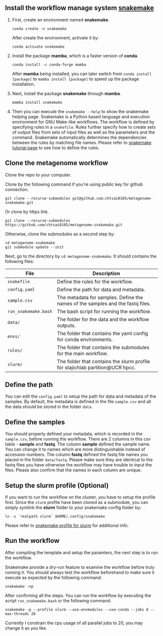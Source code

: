 ## Install the workflow manage system [**snakemake**](https://snakemake.readthedocs.io/en/stable/index.html)
1. First, create an environment named **snakemake**.

    ```
    conda create -n snakemake
    ```

    After create the environment, activate it by:
    
    ```
    conda activate snakemake
    ```

2. Install the package **mamba**, which is a faster version of **conda**. 

    ```
    conda install -c conda-forge mamba
    ```
    
    After **mamba** being installed, you can later switch from `conda install [package]` to `mamba install [package]` to speed up the package installation.

3. Next, install the package **snakemake** through **mamba**.
    
    ```
    mamba install snakemake
    ```
    
4. Then you can execute the `snakemake --help` to show the snakemake helping page. Snakemake is a Python based language and execution environment for GNU Make-like workflows. The workflow is defined by specifying rules in a `snakefile`. Rules further specify how to create sets of output files from sets of input files as well as the parameters and the command. Snakemake automatically determines the dependencies between the rules by matching file names. Please refer to [snakemake tutorial page](https://snakemake.readthedocs.io/en/stable/tutorial/basics.html) to see how to define the rules.

## Clone the metagenome workflow

Clone the repo to your computer.

Clone by the following command if you're using public key for github connection.

```
git clone --recurse-submodules git@github.com:chtsai0105/metagenome-snakemake.git
```

Or clone by https link.

```
git clone --recurse-submodules https://github.com/chtsai0105/metagenome-snakemake.git
```

Otherwise, clone the submodules as a second step by:
```
cd metagenome-snakemake
git submodule update --init
```

Next, go to the directory by `cd metagenome-snakemake`. It should contains the following files:

File                    |Description
------------------------|---------------------------------
`snakefile`             |Define the rules for the workflow.
`config.yaml`           |Define the path for data and metadata.
`sample.csv`            |The metadata for samples. Define the names of the samples and the fastq files.
`run_snakemake.bash`    |The bash script for running the workflow.
`data/`                 |The folder for the data and the workflow outputs.
`envs/`                 |The folder that contains the yaml config for conda environments.
`rules/`                |The folder that contains the submodules for the main workflow.
`slurm/`                |The folder that contains the slurm profile for stajichlab partition@UCR hpcc.

## Define the path

You can edit the `config.yaml` to setup the path for data and metadata of the samples. By default, the metadata is defined in the file `sample.csv` and all the data should be stored in the folder `data`.

## Define the samples

You should properly defined your metadata, which is recorded in the `sample.csv`, before running the workflow. There are 2 columns in this csv table - **sample** and **fastq**. The column **sample** defined the sample name. You can change it to names which are more distinguishable instead of accession numbers. The column **fastq** defined the fastq file names you placed in the folder `data/fastq`. Please make sure they are identical to the fastq files you have otherwise the workflow may have trouble to input the files. Please also confirm that the names in each column are unique.

## Setup the slurm profile (Optional)

If you want to run the workflow on the cluster, you have to setup the profile first. Since the `slurm` profile have been cloned as a submodule, you can simply symlink the **slurm** folder to your snakemake config folder by:

```
ln -s `realpath slurm` $HOME/.config/snakemake
```

Please refer to [snakemake profile for slurm](https://github.com/chtsai0105/snakemake_profile-slurm) for additional info.

## Run the workflow

After compiling the template and setup the paramters, the next step is to run the workflow.

Snakemake provide a dry-run feature to examine the workflow before truly running it. You should always test the workflow beforehand to make sure it execute as expected by the following command:

```
snakemake -np
```

After confirming all the steps. You can run the workflow by executing the script `run_snakemake.bash` or the following command:

```
snakemake -p --profile slurm --use-envmodules --use-conda --jobs 8 --max-threads 20
```

Currently I constrain the cpu usage of all parallel jobs to 20, you may change it as you like.
